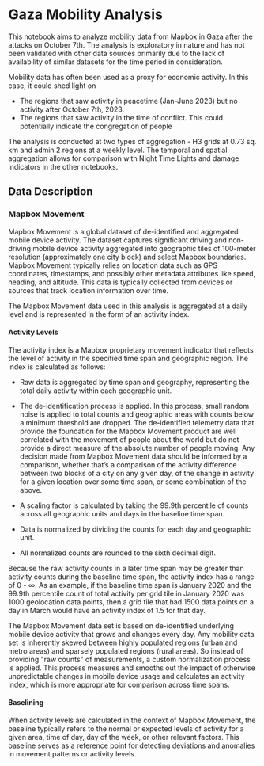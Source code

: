 # Gaza Mobility Analysis

This notebook aims to analyze mobility data from Mapbox in Gaza after the attacks on October 7th. The analysis is exploratory in nature and has not been validated with other data sources primarily due to the lack of availability of similar datasets for the time period in consideration. 

Mobility data has often been used as a proxy for economic activity. In this case, it could shed light on 
* The regions that saw activity in peacetime (Jan-June 2023) but no activity after October 7th, 2023.
* The regions that saw activity in the time of conflict. This could potentially indicate the congregation of people

The analysis is conducted at two types of aggregation - H3 grids at 0.73 sq. km and admin 2 regions at a weekly level. The temporal and spatial aggregation allows for comparison with Night Time Lights and damage indicators in the other notebooks. 

## Data Description

### Mapbox Movement

Mapbox Movement is a global dataset of de-identified and aggregated mobile device activity. The dataset captures significant driving and non-driving mobile device activity aggregated into geographic tiles of 100-meter resolution (approximately one city block) and select Mapbox boundaries. Mapbox Movement typically relies on location data such as GPS coordinates, timestamps, and possibly other metadata attributes like speed, heading, and altitude. This data is typically collected from devices or sources that track location information over time.

The Mapbox Movement data used in this analysis is aggregated at a daily level and is represented in the form of an activity index. 


#### Activity Levels

The activity index is a Mapbox proprietary movement indicator that reflects the level of activity in the specified time span and geographic region. The index is calculated as follows:

* Raw data is aggregated by time span and geography, representing the total daily activity within each geographic unit.
* The de-identification process is applied. In this process, small random noise is applied to total counts and geographic areas with counts below a minimum threshold are dropped.
    The de-identified telemetry data that provide the foundation for the Mapbox Movement product are well correlated with the movement of people about the world but do not provide a direct measure of the absolute number of people moving. Any decision made from Mapbox Movement data should be informed by a comparison, whether that’s a comparison of the activity difference between two blocks of a city on any given day, of the change in activity for a given location over some time span, or some combination of the above.

* A scaling factor is calculated by taking the 99.9th percentile of counts across all geographic units and days in the baseline time span.
* Data is normalized by dividing the counts for each day and geographic unit.
* All normalized counts are rounded to the sixth decimal digit.

Because the raw activity counts in a later time span may be greater than activity counts during the baseline time span, the activity index has a range of 0 - ∞. As an example, if the baseline time span is January 2020 and the 99.9th percentile count of total activity per grid tile in January 2020 was 1000 geolocation data points, then a grid tile that had 1500 data points on a day in March would have an activity index of 1.5 for that day.

The Mapbox Movement data set is based on de-identified underlying mobile device activity that grows and changes every day. Any mobility data set is inherently skewed between highly populated regions (urban and metro areas) and sparsely populated regions (rural areas). So instead of providing "raw counts" of measurements, a custom normalization process is applied. This process measures and smooths out the impact of otherwise unpredictable changes in mobile device usage and calculates an activity index, which is more appropriate for comparison across time spans.

#### Baselining 

When activity levels are calculated in the context of Mapbox Movement, the baseline typically refers to the normal or expected levels of activity for a given area, time of day, day of the week, or other relevant factors. This baseline serves as a reference point for detecting deviations and anomalies in movement patterns or activity levels.